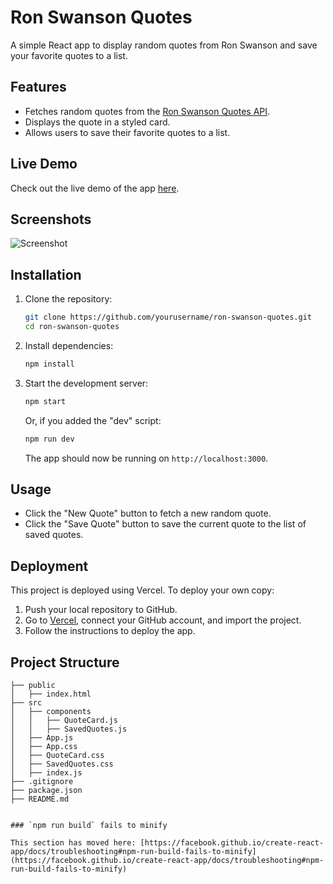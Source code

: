 # Ron Swanson Quotes

A simple React app to display random quotes from Ron Swanson and save your favorite quotes to a list. 

## Features

- Fetches random quotes from the [Ron Swanson Quotes API](https://ron-swanson-quotes.herokuapp.com/v2/quotes).
- Displays the quote in a styled card.
- Allows users to save their favorite quotes to a list.

## Live Demo

Check out the live demo of the app [here](https://ron-swanson-quotes.vercel.app).

## Screenshots

![Screenshot](screenshots/main.png)

## Installation

1. Clone the repository:

    ```bash
    git clone https://github.com/yourusername/ron-swanson-quotes.git
    cd ron-swanson-quotes
    ```

2. Install dependencies:

    ```bash
    npm install
    ```

3. Start the development server:

    ```bash
    npm start
    ```

    Or, if you added the "dev" script:

    ```bash
    npm run dev
    ```

    The app should now be running on `http://localhost:3000`.

## Usage

- Click the "New Quote" button to fetch a new random quote.
- Click the "Save Quote" button to save the current quote to the list of saved quotes.

## Deployment

This project is deployed using Vercel. To deploy your own copy:

1. Push your local repository to GitHub.
2. Go to [Vercel]((https://ron-swanson-quotes-rho.vercel.app/)), connect your GitHub account, and import the project.
3. Follow the instructions to deploy the app.

## Project Structure

```plaintext
├── public
│   ├── index.html
├── src
│   ├── components
│   │   ├── QuoteCard.js
│   │   ├── SavedQuotes.js
│   ├── App.js
│   ├── App.css
│   ├── QuoteCard.css
│   ├── SavedQuotes.css
│   ├── index.js
├── .gitignore
├── package.json
├── README.md


### `npm run build` fails to minify

This section has moved here: [https://facebook.github.io/create-react-app/docs/troubleshooting#npm-run-build-fails-to-minify](https://facebook.github.io/create-react-app/docs/troubleshooting#npm-run-build-fails-to-minify)
